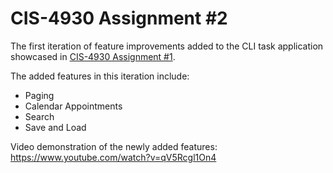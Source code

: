 # CIS-4930 Assignment #2

The first iteration of feature improvements added to the CLI task application showcased in [CIS-4930 Assignment #1](https://github.com/miguel-quezada63/cis-4930-assignment-1).

The added features in this iteration include:
- Paging
- Calendar Appointments
- Search
- Save and Load

Video demonstration of the newly added features: https://www.youtube.com/watch?v=qV5Rcgl1On4
